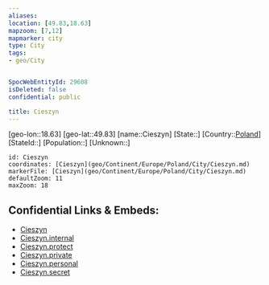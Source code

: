 ```yaml
---
aliases: 
location: [49.83,18.63]
mapzoom: [7,12] 
mapmarker: city 
type: City
tags:
- geo/City


SpocWebEntityId: 29608
isDeleted: false
confidential: public

title: Cieszyn
---
```

[geo-lon::18.63]
[geo-lat::49.83]
[name::Cieszyn]
[State::]
[Country::[Poland](geo/Continent/Europe/Poland.md)]
[StateId::]
[Population::]
[Unknown::]


```leaflet
id: Cieszyn
coordinates: [Cieszyn](geo/Continent/Europe/Poland/City/Cieszyn.md)
markerFile: [Cieszyn](geo/Continent/Europe/Poland/City/Cieszyn.md)
defaultZoom: 11 
maxZoom: 18
```


## Confidential Links & Embeds: 
- [Cieszyn](../../../../../../_public/geo/Continent/Europe/Poland/City/Cieszyn.md) 
- [Cieszyn.internal](../../../../../../_internal/geo/Continent/Europe/Poland/City/Cieszyn.internal.md) 
- [Cieszyn.protect](../../../../../../_protect/geo/Continent/Europe/Poland/City/Cieszyn.protect.md) 
- [Cieszyn.private](../../../../../../_private/geo/Continent/Europe/Poland/City/Cieszyn.private.md) 
- [Cieszyn.personal](../../../../../../_personal/geo/Continent/Europe/Poland/City/Cieszyn.personal.md) 
- [Cieszyn.secret](../../../../../../_secret/geo/Continent/Europe/Poland/City/Cieszyn.secret.md) 
